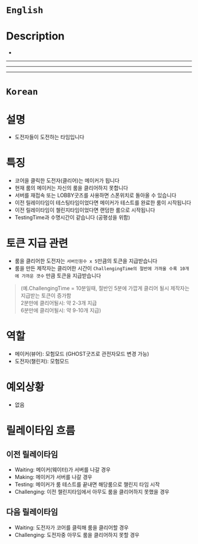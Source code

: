 # `English`
# Description
- 
---
---
---
# `Korean`
# 설명
- 도전자들이 도전하는 타임입니다

# 특징
- 코어을 클릭한 도전자(클리어)는 메이커가 됩니다
- 현재 룸의 메이커는 자신의 룸을 클리어하지 못합니다
- 서버를 재접속 또는 LOBBY굿즈를 사용하면 스폰위치로 돌아올 수 있습니다
- 이전 릴레이타임이 테스팅타임이었다면 메이커가 테스트를 완료한 룸이 시작됩니다
- 이전 릴레이타임이 첼린지타임이었다면 랜덤한 룸으로 시작됩니다
- TestingTime과 수명시간이 같습니다 (공평성을 위함)

# 토큰 지급 관련
- 룸을 클리어한 도전자는 `서버인원수 x 5`만큼의 토큰을 지급받습니다 
- 룸을 만든 제작자는 클리어한 시간이 `ChallengingTime의 절반에 가까울 수록 10개에 가까운 갯수` 만큼 토큰을 지급받습니다
> (예.ChallengingTime = 10분일때, 절반인 5분에 가깝게 클리어 될시 제작자는 지급받는 토큰이 증가함  
> 2분만에 클리어될시: 약 2-3개 지급  
> 6분만에 클리어될시: 약 9-10개 지급)  

# 역할
- 메이커(뷰어): 모험모드 (GHOST굿즈로 관전자모드 변경 가능)
- 도전자(챌린저): 모험모드

# 예외상황
- 없음

# 릴레이타임 흐름
## 이전 릴레이타임
- Waiting: 메이커(웨이터)가 서버를 나갈 경우
- Making: 메이커가 서버를 나갈 경우
- Testing: 메이커가 룸 테스트를 끝내면 해당룸으로 챌린지 타임 시작
- Challenging: 이전 챌린지타임에서 아무도 룸을 클리어하지 못했을 경우

## 다음 릴레이타임
- Waiting: 도전자가 코어를 클릭해 룸을 클리어할 경우
- Challenging: 도전자중 아무도 룸을 클리어하지 못할 경우
